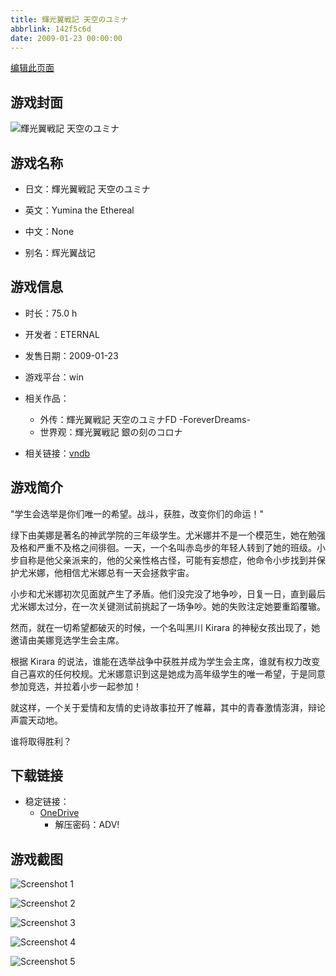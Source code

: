 ```yaml
---
title: 輝光翼戦記 天空のユミナ
abbrlink: 142f5c6d
date: 2009-01-23 00:00:00
---
```

[编辑此页面](https://github.com/ACG-3/ADV3-source/blob/main/source/_posts/games/%E8%BC%9D%E5%85%89%E7%BF%BC%E6%88%A6%E8%A8%98%20%E5%A4%A9%E7%A9%BA%E3%81%AE%E3%83%A6%E3%83%9F%E3%83%8A.md)

## 游戏封面

![輝光翼戦記 天空のユミナ](https://pan.timero.xyz/d/onedrive/img_lib_001/%E8%BC%9D%E5%85%89%E7%BF%BC%E6%88%A6%E8%A8%98%20%E5%A4%A9%E7%A9%BA%E3%81%AE%E3%83%A6%E3%83%9F%E3%83%8A_cover.avif)


## 游戏名称

- 日文：輝光翼戦記 天空のユミナ
- 英文：Yumina the Ethereal
- 中文：None

- 别名：辉光翼战记


## 游戏信息

- 时长：75.0 h
- 开发者：ETERNAL
- 发售日期：2009-01-23
- 游戏平台：win
- 相关作品：
   - 外传：輝光翼戦記 天空のユミナFD -ForeverDreams-
   - 世界观：輝光翼戦記 銀の刻のコロナ

- 相关链接：[vndb](https://vndb.org/v1155)


## 游戏简介

"学生会选举是你们唯一的希望。战斗，获胜，改变你们的命运！"

绿下由美娜是著名的神武学院的三年级学生。尤米娜并不是一个模范生，她在勉强及格和严重不及格之间徘徊。一天，一个名叫赤岛步的年轻人转到了她的班级。小步自称是他父亲派来的，他的父亲性格古怪，可能有妄想症，他命令小步找到并保护尤米娜，他相信尤米娜总有一天会拯救宇宙。

小步和尤米娜初次见面就产生了矛盾。他们没完没了地争吵，日复一日，直到最后尤米娜太过分，在一次关键测试前挑起了一场争吵。她的失败注定她要重蹈覆辙。

然而，就在一切希望都破灭的时候，一个名叫黑川 Kirara 的神秘女孩出现了，她邀请由美娜竞选学生会主席。

根据 Kirara 的说法，谁能在选举战争中获胜并成为学生会主席，谁就有权力改变自己喜欢的任何校规。尤米娜意识到这是她成为高年级学生的唯一希望，于是同意参加竞选，并拉着小步一起参加！

就这样，一个关于爱情和友情的史诗故事拉开了帷幕，其中的青春激情澎湃，辩论声震天动地。

谁将取得胜利？




## 下载链接

- 稳定链接：
    - [OneDrive](https://pan.timero.xyz/onedrive/adv_lib_001/%E8%BC%9D%E5%85%89%E7%BF%BC%E6%88%A6%E8%A8%98%20%E5%A4%A9%E7%A9%BA%E3%81%AE%E3%83%A6%E3%83%9F%E3%83%8A)
        - 解压密码：ADV!



## 游戏截图


![Screenshot 1](https://pan.timero.xyz/d/onedrive/img_lib_001/%E8%BC%9D%E5%85%89%E7%BF%BC%E6%88%A6%E8%A8%98%20%E5%A4%A9%E7%A9%BA%E3%81%AE%E3%83%A6%E3%83%9F%E3%83%8A_Screenshot_1.avif)

![Screenshot 2](https://pan.timero.xyz/d/onedrive/img_lib_001/%E8%BC%9D%E5%85%89%E7%BF%BC%E6%88%A6%E8%A8%98%20%E5%A4%A9%E7%A9%BA%E3%81%AE%E3%83%A6%E3%83%9F%E3%83%8A_Screenshot_2.avif)

![Screenshot 3](https://pan.timero.xyz/d/onedrive/img_lib_001/%E8%BC%9D%E5%85%89%E7%BF%BC%E6%88%A6%E8%A8%98%20%E5%A4%A9%E7%A9%BA%E3%81%AE%E3%83%A6%E3%83%9F%E3%83%8A_Screenshot_3.avif)

![Screenshot 4](https://pan.timero.xyz/d/onedrive/img_lib_001/%E8%BC%9D%E5%85%89%E7%BF%BC%E6%88%A6%E8%A8%98%20%E5%A4%A9%E7%A9%BA%E3%81%AE%E3%83%A6%E3%83%9F%E3%83%8A_Screenshot_4.avif)

![Screenshot 5](https://pan.timero.xyz/d/onedrive/img_lib_001/%E8%BC%9D%E5%85%89%E7%BF%BC%E6%88%A6%E8%A8%98%20%E5%A4%A9%E7%A9%BA%E3%81%AE%E3%83%A6%E3%83%9F%E3%83%8A_Screenshot_5.avif)

